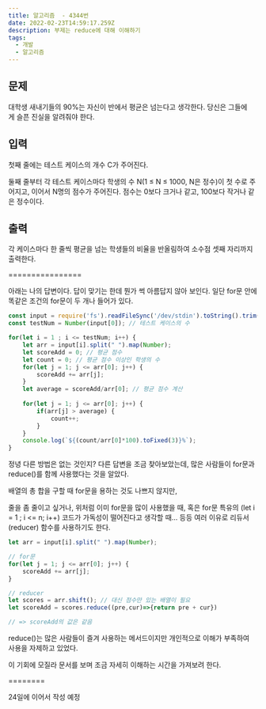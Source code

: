 ```yaml
---
title: 알고리즘  - 4344번
date: 2022-02-23T14:59:17.259Z
description: 부제는 reduce에 대해 이해하기
tags:
  - 개발
  - 알고리즘
---
```

## 문제

대학생 새내기들의 90%는 자신이 반에서 평균은 넘는다고 생각한다. 당신은 그들에게 슬픈 진실을 알려줘야 한다.

## 입력

첫째 줄에는 테스트 케이스의 개수 C가 주어진다.

둘째 줄부터 각 테스트 케이스마다 학생의 수 N(1 ≤ N ≤ 1000, N은 정수)이 첫 수로 주어지고, 이어서 N명의 점수가 주어진다. 점수는 0보다 크거나 같고, 100보다 작거나 같은 정수이다.

## 출력

각 케이스마다 한 줄씩 평균을 넘는 학생들의 비율을 반올림하여 소수점 셋째 자리까지 출력한다.

\================

아래는 나의 답변이다. 답이 맞기는 한데 뭔가 썩 아름답지 않아 보인다. 일단 for문 안에 똑같은 조건의 for문이 두 개나 들어가 있다.

```javascript
const input = require('fs').readFileSync('/dev/stdin').toString().trim().split('\n');
const testNum = Number(input[0]); // 테스트 케이스의 수

for(let i = 1 ; i <= testNum; i++) {
    let arr = input[i].split(" ").map(Number);
    let scoreAdd = 0; // 평균 점수
    let count = 0; // 평균 점수 이상인 학생의 수
    for(let j = 1; j <= arr[0]; j++) {
        scoreAdd += arr[j];
    }
    let average = scoreAdd/arr[0]; // 평균 점수 계산
    
    for(let j = 1; j <= arr[0]; j++) {
        if(arr[j] > average) {
            count++;
        }
    }
    console.log(`${(count/arr[0]*100).toFixed(3)}%`);
}
```



정녕 다른 방법은 없는 것인지? 다른 답변을 조금 찾아보았는데, 많은 사람들이 for문과 reduce()를 함께 사용했다는  것을 알았다. 

배열의 총 합을 구할 때 for문을 용하는 것도 나쁘지 않지만,

줄을 좀 줄이고 싶거나, 위처럼 이미 for문을 많이 사용했을 때, 혹은 for문 특유의 (let i = 1 ; i <= n; i++) 코드가 가독성이 떨어진다고 생각할 때... 등등 여러 이유로 리듀서(reducer) 함수를 사용하기도 한다.

```javascript
let arr = input[i].split(" ").map(Number);

// for문
for(let j = 1; j <= arr[0]; j++) {
    scoreAdd += arr[j];
}

// reducer
let scores = arr.shift(); // 대신 점수만 있는 배열이 필요
let scoreAdd = scores.reduce((pre,cur)=>{return pre + cur})

// => scoreAdd의 값은 같음
```

reduce()는 많은 사람들이 즐겨 사용하는 메서드이지만 개인적으로 이해가 부족하여 사용을 자제하고 있었다.

이 기회에 모질라 문서를 보며 조금 자세히 이해하는 시간을 가져보려 한다. 

\========

24일에 이어서 작성 예정